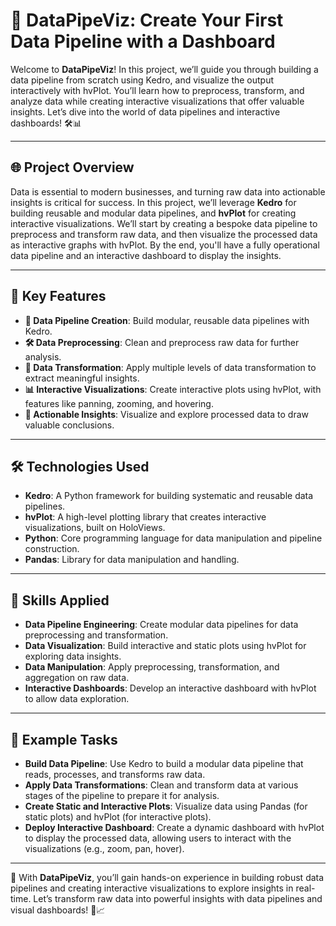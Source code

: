# 🚀 DataPipeViz: Create Your First Data Pipeline with a Dashboard

Welcome to **DataPipeViz**! In this project, we’ll guide you through building a data pipeline from scratch using Kedro, and visualize the output interactively with hvPlot. You’ll learn how to preprocess, transform, and analyze data while creating interactive visualizations that offer valuable insights. Let’s dive into the world of data pipelines and interactive dashboards! 🛠️📊

---

## 🌐 Project Overview

Data is essential to modern businesses, and turning raw data into actionable insights is critical for success. In this project, we’ll leverage **Kedro** for building reusable and modular data pipelines, and **hvPlot** for creating interactive visualizations. We’ll start by creating a bespoke data pipeline to preprocess and transform raw data, and then visualize the processed data as interactive graphs with hvPlot. By the end, you'll have a fully operational data pipeline and an interactive dashboard to display the insights.

---

## 🔑 Key Features

- **🔄 Data Pipeline Creation**: Build modular, reusable data pipelines with Kedro.
- **🛠️ Data Preprocessing**: Clean and preprocess raw data for further analysis.
- **🔧 Data Transformation**: Apply multiple levels of data transformation to extract meaningful insights.
- **📊 Interactive Visualizations**: Create interactive plots using hvPlot, with features like panning, zooming, and hovering.
- **🎯 Actionable Insights**: Visualize and explore processed data to draw valuable conclusions.

---

## 🛠 Technologies Used

- **Kedro**: A Python framework for building systematic and reusable data pipelines.
- **hvPlot**: A high-level plotting library that creates interactive visualizations, built on HoloViews.
- **Python**: Core programming language for data manipulation and pipeline construction.
- **Pandas**: Library for data manipulation and handling.

---

## 🤖 Skills Applied

- **Data Pipeline Engineering**: Create modular data pipelines for data preprocessing and transformation.
- **Data Visualization**: Build interactive and static plots using hvPlot for exploring data insights.
- **Data Manipulation**: Apply preprocessing, transformation, and aggregation on raw data.
- **Interactive Dashboards**: Develop an interactive dashboard with hvPlot to allow data exploration.

---

## 📝 Example Tasks

- **Build Data Pipeline**: Use Kedro to build a modular data pipeline that reads, processes, and transforms raw data.
- **Apply Data Transformations**: Clean and transform data at various stages of the pipeline to prepare it for analysis.
- **Create Static and Interactive Plots**: Visualize data using Pandas (for static plots) and hvPlot (for interactive plots).
- **Deploy Interactive Dashboard**: Create a dynamic dashboard with hvPlot to display the processed data, allowing users to interact with the visualizations (e.g., zoom, pan, hover).
  
---

🎯 With **DataPipeViz**, you’ll gain hands-on experience in building robust data pipelines and creating interactive visualizations to explore insights in real-time. Let’s transform raw data into powerful insights with data pipelines and visual dashboards! 🚀📈
